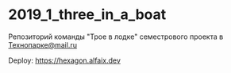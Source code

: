 # 2019_1_three_in_a_boat
Репозиторий команды "Трое в лодке" семестрового проекта в Технопарке@mail.ru

Deploy: https://hexagon.alfaix.dev

